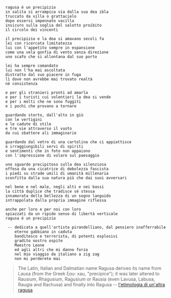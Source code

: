 ```
ragusa é un precipizio
in salita si arrampica via dalla sua dea ibla
truccato da villa o grattacielo
dopo essersi impennato vacilla
insicuro sulla soglia del salotto proibito
il circolo dei vincenti

il precipizio e la dea si amavano secoli fa
lei con ricercata limitatezza
lui con l'appetito sempre in espansione
come una vela gonfia di vento senza direzione
uno scafo che si allontana dal suo porto

lei ha sempre comandato
lui non l'ha mai ascoltata
distratto dal suo piacere in fuga
lì dove non avrebbe mai trovato realtà
nè consistenza

e per gli stranieri pronti ad amarla
e per i turisti cui volentieri la dea si vende
e per i molti che ne sono fuggiti
e i pochi che provano a tornare

guardando storto, dall'alto in giù
con le vertigini
e le cadute di stile
e tre vie attraverso il vuoto
da cui sbattere ali immaginarie

guardando dal vetro di una cartolina che ci appiattisce
o irraggiungibili servi di spiriti
e sentimenti che in foto non appaiono
con l'impressione di volare sul paesaggio

uno sguardo precipitoso sulla dea silenziosa
offesa da una cicatrice di debolezza fascista
i piedi su strade umili di umanità millenaria
sconfitta dalla sua natura più che dai suoi avversari

nel bene e nel male, negli alti e nei bassi
la città duplice che tradisce sé stessa
innamorata della bellezza di un sogno languido
intrappolata dalla propria immagine riflessa

anche per loro e per noi con loro
spiazzati da un ripido senso di libertà verticale
ragusa é un precipizio

 -- dedicata a quell'artista pirandelliano, dal pensiero inafferrabile
    eterno gabbiano in caduta
    banditesco e terrorista, di potenti esplosivi
    gradito nostro ospite
    Maestro Leone
    ed agli altri che mi danno forza
    nel mio viaggio da italiano a zig zag
    non mi perderete mai
```

> The Latin, Italian and Dalmatian name Ragusa derives its name from Lausa (from the Greek ξαυ: xau, "precipice"); it was later altered to Rausium, Rhagusium, Ragusium or Rausia (even Lavusa, Labusa, Raugia and Rachusa) and finally into Ragusa -- [l'etimologia di un'altra ragusa](https://en.wikipedia.org/wiki/Republic_of_Ragusa#Names)